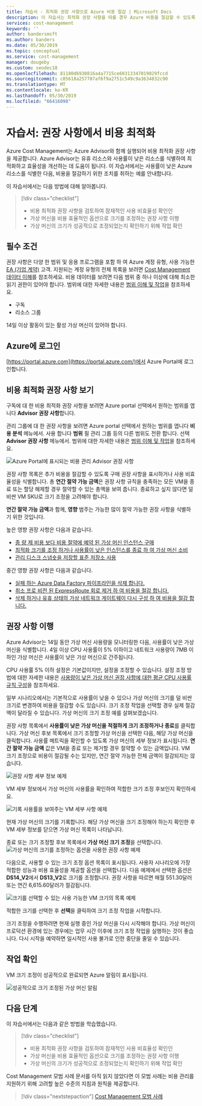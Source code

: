 ```yaml
---
title: 자습서 - 최적화 권장 사항으로 Azure 비용 절감 | Microsoft Docs
description: 이 자습서는 최적화 권장 사항을 따를 경우 Azure 비용을 절감할 수 있도록 도와줍니다.
services: cost-management
keywords: ''
author: bandersmsft
ms.author: banders
ms.date: 05/30/2019
ms.topic: conceptual
ms.service: cost-management
manager: dougeby
ms.custom: seodec18
ms.openlocfilehash: 81180d6930816a4a7715ce60313347019029fccd
ms.sourcegitcommit: c05618a257787af6f9a2751c549c9a3634832c90
ms.translationtype: MT
ms.contentlocale: ko-KR
ms.lasthandoff: 05/30/2019
ms.locfileid: "66416098"
---
```

# <a name="tutorial-optimize-costs-from-recommendations"></a>자습서: 권장 사항에서 비용 최적화

Azure Cost Management는 Azure Advisor와 함께 실행되어 비용 최적화 권장 사항을 제공합니다. Azure Advisor는 유휴 리소스와 사용률이 낮은 리소스를 식별하여 최적화하고 효율성을 개선하는 데 도움이 됩니다. 이 자습서에서는 사용률이 낮은 Azure 리소스를 식별한 다음, 비용을 절감하기 위한 조치를 취하는 예를 안내합니다.

이 자습서에서는 다음 방법에 대해 알아봅니다.

> [!div class="checklist"]
> * 비용 최적화 권장 사항을 검토하여 잠재적인 사용 비효율성 확인인
> * 가상 머신을 비용 효율적인 옵션으로 크기를 조정하는 권장 사항 이행
> * 가상 머신의 크기가 성공적으로 조정되었는지 확인하기 위해 작업 확인

## <a name="prerequisites"></a>필수 조건
권장 사항은 다양 한 범위 및 응용 프로그램을 포함 하 여 Azure 계정 유형, 사용 가능한 [EA (기업 계약)](https://azure.microsoft.com/pricing/enterprise-agreement/) 고객. 지원되는 계정 유형의 전체 목록을 보려면 [Cost Management 데이터 이해](understand-cost-mgt-data.md)를 참조하세요. 비용 데이터를 보려면 다음 범위 중 하나 이상에 대해 최소한 읽기 권한이 있어야 합니다. 범위에 대한 자세한 내용은 [범위 이해 및 작업](understand-work-scopes.md)을 참조하세요.

- 구독
- 리소스 그룹

14일 이상 활동이 있는 활성 가상 머신이 있어야 합니다.

## <a name="sign-in-to-azure"></a>Azure에 로그인
[https://portal.azure.com](https://portal.azure.com/)에서 Azure Portal에 로그인합니다.

## <a name="view-cost-optimization-recommendations"></a>비용 최적화 권장 사항 보기

구독에 대 한 비용 최적화 권장 사항을 보려면 Azure portal 선택에서 원하는 범위를 엽니다 **Advisor 권장 사항**합니다.

관리 그룹에 대 한 권장 사항을 보려면 Azure portal 선택에서 원하는 범위를 엽니다 **비용 분석** 메뉴에서. 사용 합니다 **범위** 필 관리 그룹 등의 다른 범위도 전환 합니다. 선택 **Advisor 권장 사항** 메뉴에서. 범위에 대한 자세한 내용은 [범위 이해 및 작업](understand-work-scopes.md)을 참조하세요.

![Azure Portal에 표시되는 비용 관리 Advisor 권장 사항](./media/tutorial-acm-opt-recommendations/advisor-recommendations.png)

권장 사항 목록은 추가 비용을 절감할 수 있도록 구매 권장 사항을 표시하거나 사용 비효율성을 식별합니다. 총 **연간 절약 가능 금액**은 권장 사항 규칙을 충족하는 모든 VM을 종료 또는 할당 해제할 경우 절약할 수 있는 총액을 보여 줍니다. 종료하고 싶지 않다면 덜 비싼 VM SKU로 크기 조정을 고려해야 합니다.

**연간 절약 가능 금액**과 함께, **영향** 범주는 가능한 많이 절약 가능한 권장 사항을 식별하기 위한 것입니다.

높은 영향 권장 사항은 다음과 같습니다.
- [종 량 제 비용 보다 비용 절약에 예약 된 가상 머신 인스턴스 구매](../advisor/advisor-cost-recommendations.md#buy-reserved-virtual-machine-instances-to-save-money-over-pay-as-you-go-costs)
- [최적화 크기를 조정 하거나 사용률이 낮은 인스턴스를 종료 하 여 가상 머신 소비](../advisor/advisor-cost-recommendations.md#optimize-virtual-machine-spend-by-resizing-or-shutting-down-underutilized-instances)
- [관리 디스크 스냅숏을 저장할 표준 저장소 사용 ](../advisor/advisor-cost-recommendations.md#use-standard-snapshots-for-managed-disks)

중간 영향 권장 사항은 다음과 같습니다.
- [실패 하는 Azure Data Factory 파이프라인을 삭제 합니다.](../advisor/advisor-cost-recommendations.md#delete-azure-data-factory-pipelines-that-are-failing)
- [취소 프로 비전 된 ExpressRoute 회로 제거 하 여 비용을 절감 합니다.](../advisor/advisor-cost-recommendations.md#reduce-costs-by-eliminating-unprovisioned-expressroute-circuits)
- [삭제 하거나 유휴 상태의 가상 네트워크 게이트웨이 다시 구성 하 여 비용을 절감 합니다.](../advisor/advisor-cost-recommendations.md#reduce-costs-by-deleting-or-reconfiguring-idle-virtual-network-gateways)

## <a name="act-on-a-recommendation"></a>권장 사항 이행

Azure Advisor는 14일 동안 가상 머신 사용량을 모니터링한 다음, 사용률이 낮은 가상 머신을 식별합니다. 4일 이상 CPU 사용률이 5% 이하이고 네트워크 사용량이 7MB 이하인 가상 머신은 사용률이 낮은 가상 머신으로 간주됩니다.

CPU 사용률 5% 이하 설정은 기본값이지만, 설정을 조정할 수 있습니다. 설정 조정 방법에 대한 자세한 내용은 [사용량이 낮은 가상 머신 권장 사항에 대한 평균 CPU 사용률 규칙 구성](../advisor/advisor-get-started.md#configure-low-usage-vm-recommendation)을 참조하세요.

일부 시나리오에서는 기본적으로 사용률이 낮을 수 있으나 가상 머신의 크기를 덜 비싼 크기로 변경하여 비용을 절감할 수도 있습니다. 크기 조정 작업을 선택할 경우 실제 절감액이 달라질 수 있습니다. 가상 머신의 크기 조정 예를 살펴보겠습니다.

권장 사항 목록에서 **사용률이 낮은 가상 머신을 적절하게 크기 조정하거나 종료**를 클릭합니다. 가상 머신 후보 목록에서 크기 조정할 가상 머신을 선택한 다음, 해당 가상 머신을 클릭합니다. 사용률 메트릭을 확인할 수 있도록 가상 머신의 세부 정보가 표시됩니다. **연간 절약 가능 금액** 값은 VM을 종료 또는 제거할 경우 절약할 수 있는 금액입니다. VM 크기 조정으로 비용이 절감될 수는 있지만, 연간 절약 가능한 전체 금액이 절감되지는 않습니다.

![권장 사항 세부 정보 예제](./media/tutorial-acm-opt-recommendations/recommendation-details.png)

VM 세부 정보에서 가상 머신의 사용률을 확인하여 적합한 크기 조정 후보인지 확인하세요.

![기록 사용률을 보여주는 VM 세부 사항 예제](./media/tutorial-acm-opt-recommendations/vm-details.png)

현재 가상 머신의 크기를 기록합니다. 해당 가상 머신을 크기 조정해야 하는지 확인한 후 VM 세부 정보를 닫으면 가상 머신 목록이 나타납니다.

종료 또는 크기 조정할 후보 목록에서 **가상 머신 크기 조정**을 선택합니다.
![가상 머신의 크기를 조정하는 옵션을 사용한 권장 사항 예제](./media/tutorial-acm-opt-recommendations/resize-vm.png)

다음으로, 사용할 수 있는 크기 조정 옵션 목록이 표시됩니다. 사용자 시나리오에 가장 적합한 성능과 비용 효율성을 제공할 옵션을 선택합니다. 다음 예제에서 선택한 옵션은 **DS14\_V2**에서 **DS13\_V2**로 크기를 조정합니다. 권장 사항을 따르면 매월 551.30달러 또는 연간 6,615.60달러가 절감됩니다.

![크기를 선택할 수 있는 사용 가능한 VM 크기의 목록 예제](./media/tutorial-acm-opt-recommendations/choose-size.png)

적합한 크기를 선택한 후 **선택**을 클릭하여 크기 조정 작업을 시작합니다.

크기 조정을 수행하려면 현재 실행 중인 가상 머신을 다시 시작해야 합니다. 가상 머신이 프로덕션 환경에 있는 경우에는 업무 시간 이후에 크기 조정 작업을 실행하는 것이 좋습니다. 다시 시작을 예약하면 일시적인 사용 불가로 인한 중단을 줄일 수 있습니다.

## <a name="verify-the-action"></a>작업 확인

VM 크기 조정이 성공적으로 완료되면 Azure 알림이 표시됩니다.

![성공적으로 크기 조정된 가상 머신 알림](./media/tutorial-acm-opt-recommendations/resized-notification.png)

## <a name="next-steps"></a>다음 단계

이 자습서에서는 다음과 같은 방법을 학습했습니다.

> [!div class="checklist"]
> * 비용 최적화 권장 사항을 검토하여 잠재적인 사용 비효율성 확인인
> * 가상 머신을 비용 효율적인 옵션으로 크기를 조정하는 권장 사항 이행
> * 가상 머신의 크기가 성공적으로 조정되었는지 확인하기 위해 작업 확인

Cost Management 모범 사례 문서를 아직 읽지 않았다면 이 모범 사례는 비용 관리를 지원하기 위해 고려할 높은 수준의 지침과 원칙을 제공합니다.

> [!div class="nextstepaction"]
> [Cost Management 모범 사례](cost-mgt-best-practices.md)
